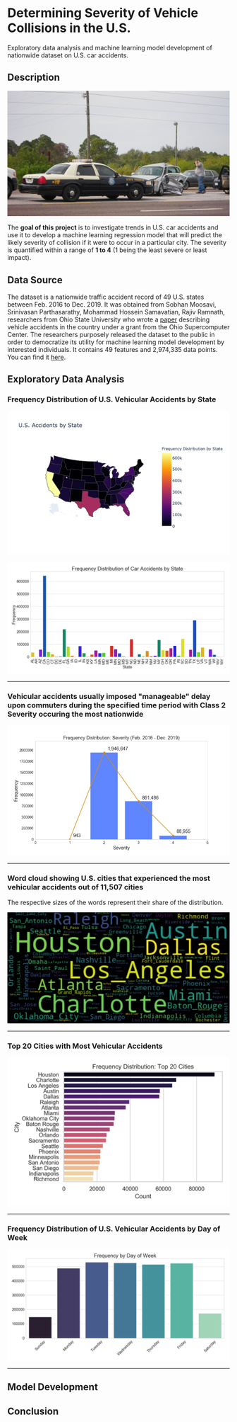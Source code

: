 # Determining Severity of Vehicle Collisions in the U.S.

Exploratory data analysis and machine learning model development of nationwide dataset on U.S. car accidents.

## Description

![Road accident in Florida](img/FHP_in_Traffic_Accident.jpg "Florida road accident: Daniel Oines via Wikimedia Commons")

The **goal of this project** is to investigate trends in U.S. car accidents and use it to develop a machine learning regression model that will predict the likely severity of collision if it were to occur in a particular city. The severity is quantified within a range of **1 to 4** (1 being the least severe or least impact).

## Data Source

The dataset is a nationwide traffic accident record of 49 U.S. states between Feb. 2016 to Dec. 2019. It was obtained from Sobhan Moosavi, Srinivasan Parthasarathy, Mohammad Hossein Samavatian, Rajiv Ramnath, researchers from Ohio State University who wrote a [paper](https://arxiv.org/pdf/1906.05409.pdf) describing vehicle accidents in the country under a grant from the Ohio Supercomputer Center. The researchers purposely released the dataset to the public in order to democratize its utility for machine learning model development by interested individuals. It contains 49 features and 2,974,335 data points. You can find it [here](https://smoosavi.org/datasets/us_accidents).

## Exploratory Data Analysis


### Frequency Distribution of U.S. Vehicular Accidents by State

<p align="center"><img src="img/accidentsUS.jpg"></p

![Frequency distribution by state](img/Frequency_dist_by_state.jpg "Frequency Distribution of U.S. Accidents by State")

---

### Vehicular accidents usually imposed "manageable" delay upon commuters during the specified time period with Class 2 Severity occuring the most nationwide

![Severity frequency distribution](img/severity-dist.jpg "Frequency Distribution: Severity")

---

### Word cloud showing U.S. cities that experienced the most vehicular accidents out of 11,507 cities

The respective sizes of the words represent their share of the distribution.

<p align="center"><img src="img/wordcloud.jpg"></p>

---

### Top 20 Cities with Most Vehicular Accidents

![Top 20 Cities](img/topbar.jpg "Top 20 Cities with Most Vehicular Accidents")

---

### Frequency Distribution of U.S. Vehicular Accidents by Day of Week

![Accidents of by day of week](img/dayofweek.jpg "U.S. Accidents by Day of Week")

---

## Model Development

## Conclusion